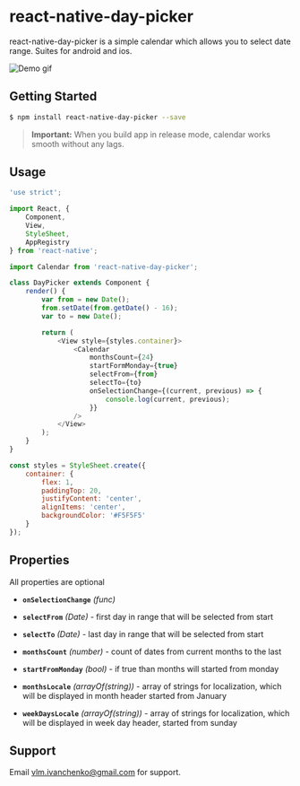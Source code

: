 # react-native-day-picker

react-native-day-picker is a simple calendar which allows you to select date range. 
Suites for android and ios. 
 
![Demo gif](https://github.com/ivanchenko/react-native-day-picker/blob/master/example-day-picker.gif?raw=true)

## Getting Started

```sh
$ npm install react-native-day-picker --save
```

> **Important:** When you build app in release mode, calendar works smooth without any lags.

## Usage

```javascript
'use strict';

import React, {
    Component,
    View,
    StyleSheet,
    AppRegistry
} from 'react-native';

import Calendar from 'react-native-day-picker';

class DayPicker extends Component {
    render() {
        var from = new Date();
        from.setDate(from.getDate() - 16);
        var to = new Date();

        return (
            <View style={styles.container}>
                <Calendar
                    monthsCount={24}
                    startFormMonday={true}
                    selectFrom={from}
                    selectTo={to}
                    onSelectionChange={(current, previous) => {
                        console.log(current, previous);
                    }}
                />
            </View>
        );
    }
}

const styles = StyleSheet.create({
    container: {
        flex: 1,
        paddingTop: 20,
        justifyContent: 'center',
        alignItems: 'center',
        backgroundColor: '#F5F5F5'
    }
});
```
## Properties

All properties are optional

- **`onSelectionChange`** _(func)_
- **`selectFrom`** _(Date)_ - first day in range that will be selected from start  
- **`selectTo`** _(Date)_ - last day in range that will be selected from start

- **`monthsCount`** _(number)_ - count of dates from current months to the last   
- **`startFromMonday`** _(bool)_ - if true than months will started from monday

- **`monthsLocale`** _(arrayOf(string))_ - array of strings for localization, which will be displayed in month header started from January
- **`weekDaysLocale`** _(arrayOf(string))_ - array of strings for localization, which will be displayed in week day header, started from sunday
 

## Support

Email vlm.ivanchenko@gmail.com for support.